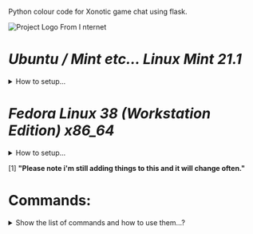 
Python colour code for Xonotic game chat using flask.

![Project Logo From I nternet](https://github.com/shazza-works/xonotic_colour/blob/main/logo.png)


# *Ubuntu / Mint etc... Linux Mint 21.1*
<details>
<summary>How to setup...</summary>

```bash
	sudo apt install python3-pip
	pip3 install -r requierments.txt
	python3 chat-server.py
```

### will show Flask Running then:
__NB: move chat-server.cfg to your game Xonotic/data__

> go to Xonotic and hit ` for game console

```
exec chat-server.cfg
```

__Hit 'o' for chat in colour__

</details>

# *Fedora Linux 38 (Workstation Edition) x86_64*
<details>
<summary>How to setup...</summary>

```bash
	sudo dnf install python3-pip
	pip3 install requirements.txt
	python3 chat-server.py
```

### will show Flask Running then:
__NB: move chat-server.cfg to your game Xonotic/data__

> go to Xonotic and hit ` for game console 

```
exec chat-server.cfg
```

__Hit 'o' for chat in colour__

</details>

[1]
__"Please note i'm still adding things to this and it will change often."__

# Commands:
<details>
<summary>Show the list of commands and how to use them...?</summary>
	Command | Description
	---- | ----
	[name] | [name] Something : Change the player name to Something. 
	[font] | Switch on/off toggle fancy fonts with your message.
	[TMP] | MORE TO FILL OUT HERE SOON

</details>




